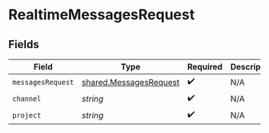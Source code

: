 # RealtimeMessagesRequest


## Fields

| Field                                                                   | Type                                                                    | Required                                                                | Description                                                             |
| ----------------------------------------------------------------------- | ----------------------------------------------------------------------- | ----------------------------------------------------------------------- | ----------------------------------------------------------------------- |
| `messagesRequest`                                                       | [shared.MessagesRequest](../../../sdk/models/shared/messagesrequest.md) | :heavy_check_mark:                                                      | N/A                                                                     |
| `channel`                                                               | *string*                                                                | :heavy_check_mark:                                                      | N/A                                                                     |
| `project`                                                               | *string*                                                                | :heavy_check_mark:                                                      | N/A                                                                     |